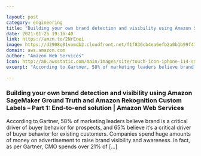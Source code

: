 ```yaml
---

layout: post
category: engineering
title: "Building your own brand detection and visibility using Amazon SageMaker Ground Truth and Amazon Rekognition Custom Labels"
date: 2021-01-25 19:16:40
link: https://amzn.to/2NrEnei
image: https://d2908q01vomqb2.cloudfront.net/f1f836cb4ea6efb2a0b1b99f41ad8b103eff4b59/2021/01/12/ML-895-13.jpg
domain: aws.amazon.com
author: "Amazon Web Services"
icon: http://a0.awsstatic.com/main/images/site/touch-icon-iphone-114-smile.png
excerpt: "According to Gartner, 58% of marketing leaders believe brand is a critical driver of buyer behavior for prospects, and 65% believe it’s a critical driver of buyer behavior for existing customers. Companies spend huge amounts of money on advertisement to raise brand visibility and awareness. In fact, as per Gartner, CMO spends over 21% of […]"

---
```


### Building your own brand detection and visibility using Amazon SageMaker Ground Truth and Amazon Rekognition Custom Labels – Part 1: End-to-end solution | Amazon Web Services

According to Gartner, 58% of marketing leaders believe brand is a critical driver of buyer behavior for prospects, and 65% believe it’s a critical driver of buyer behavior for existing customers. Companies spend huge amounts of money on advertisement to raise brand visibility and awareness. In fact, as per Gartner, CMO spends over 21% of […]
